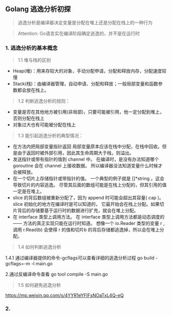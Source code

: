 ## Golang 逃逸分析初探> 逃逸分析是编译器决定变量是分配在堆上还是分配在栈上的一种行为> Attention: Go语言实在编译阶段确定逃逸的，并不是在运行时### 1. 逃逸分析的基本概念> 1.1 堆与栈的区别- Heap(堆)：用来存较大的对象，手动分配申请，分配和释放内存，分配速度较慢- Stack(栈)：由编译器管理，自动申请、分配和释放；一般局部变量和函数参数都会放在栈上。> 1.2 判断逃逸分析的规则：-  变量是否在其他地方被引用(非局部)，只要可能被引用，他一定分配到堆上，否则分配在栈上-  对象过大也有可能被分配在栈上> 1.3 能引起逃逸分析的典型情况：- 在方法内把局部变量指针返回 局部变量原本应该在栈中分配，在栈中回收。但是由于返回时被外部引用，因此其生命周期大于栈，则溢出。- 发送指针或带有指针的值到 channel 中。 在编译时，是没有办法知道哪个 goroutine 会在 channel 上接收数据。    所以编译器没法知道变量什么时候才会被释放。- 在一个切片上存储指针或带指针的值。 一个典型的例子就是 []*string 。这会导致切片的内容逃逸。    尽管其后面的数组可能是在栈上分配的，但其引用的值一定是在堆上。- slice 的背后数组被重新分配了，因为 append 时可能会超出其容量( cap )。 slice 初始化的地方在编译时是可以知道的，    它最开始会在栈上分配。如果切片背后的存储要基于运行时的数据进行扩充，就会在堆上分配。- 在 interface 类型上调用方法。 在 interface 类型上调用方法都是动态调度的 —— 方法的真正实现只能在运行时知道。    想像一个 io.Reader 类型的变量 r , 调用 r.Read(b) 会使得 r 的值和切片b 的背后存储都逃逸掉，所以会在堆上分配。    > 1.4 如何判断逃逸分析1.4.1 通过编译器提供的命令-gcflags可以查看详细的逃逸分析过程     go build -gcflags=-m -l main.go2.通过反编译命令查看    go tool compile -S main.go > 1.5 如何避免逃逸分析 https://mp.weixin.qq.com/s/4YYR1eYFIFsNOaTxL4Q-eQ### 2.